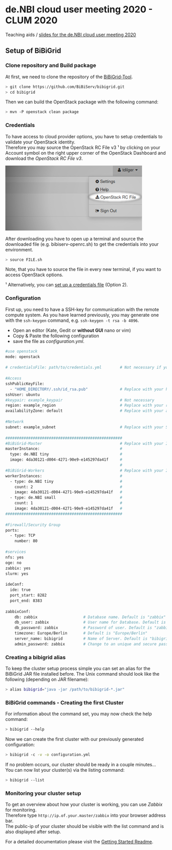 # de.NBI cloud user meeting 2020 - CLUM 2020
Teaching aids / [slides for the de.NBI cloud user meeting 2020]()  

## Setup of BiBiGrid
### Clone repository and Build package
At first, we need to clone the repository of the [BiBiGrid-Tool](https://github.com/BiBiServ/bibigrid/).
~~~BASH
> git clone https://github.com/BiBiServ/bibigrid.git
> cd bibigrid
~~~
Then we can build the OpenStack package with the following command:

~~~BASH
> mvn -P openstack clean package
~~~
### Credentials
To have access to cloud provider options, you have to setup credentials to validate your OpenStack identity.  
Therefore you may source the OpenStack RC File v3 ¹ by clicking on your Account symbol on the right upper corner of the OpenStack Dashboard and download the *OpenStack RC File v3*.  

![Pop-Up Menü oben rechts](/popup_rc-file.png)  

After downloading you have to open up a terminal and source the downloaded file (e.g. bibiserv-openrc.sh) to get the credentials into your environment.  
~~~BASH
> source FILE.sh
~~~  
Note, that you have to source the file in every new terminal, if you want to access OpenStack options.  

¹ Alternatively, you can [set up a credentials file](https://github.com/BiBiServ/bibigrid/blob/master/bibigrid-openstack/docs/Credentials_Setup.md) (Option 2).

### Configuration
First up, you need to have a SSH-key for communication with the remote compute system. As you have learned previously, you may generate one with the `ssh-keygen` command, e.g. `ssh-keygen -t rsa -b 4096`.  
- Open an editor (Kate, Gedit or **without GUI** nano or vim)  
- Copy & Paste the following configuration  
- save the file as *configuration.yml*.  
~~~BASH
#use openstack
mode: openstack

# credentialsFile: path/to/credentials.yml        # Not necessary if you sourced the rc file

#Access
sshPublicKeyFile: 
  - "HOME_DIRECTORY/.ssh/id_rsa.pub"              # Replace with your home directory
sshUser: ubuntu
#keypair: example_keypair                         # Not necessary
region: example_region                            # Replace with your region
availabilityZone: default                         # Replace with your availabilityZone

#Network
subnet: example_subnet                            # Replace with your Subnet 

###################################################
#BiBiGrid-Master                                  # Replace with your Instance types and image-ids
masterInstance:                                   #
  type: de.NBI tiny                               #
  image: 4da30121-d004-4271-90e9-e145297da41f     #
                                                  #
#BiBiGrid-Workers                                 # Replace with your Instance types and image-ids
workerInstances:                                  #
  - type: de.NBI tiny                             #
    count: 2                                      #
    image: 4da30121-d004-4271-90e9-e145297da41f   #
  - type: de.NBI small                            #
    count: 1                                      #
    image: 4da30121-d004-4271-90e9-e145297da41f   #
###################################################

#Firewall/Security Group
ports:
  - type: TCP
    number: 80

#services
nfs: yes
oge: no
zabbix: yes
slurm: yes

ideConf:
  ide: true
  port_start: 8282
  port_end: 8383
  
zabbixConf:
    db: zabbix                    # Database name. Default is "zabbix"
    db_user: zabbix               # User name for Database. Default is "zabbix"
    db_password: zabbix           # Password of user. Default is "zabbix"
    timezone: Europe/Berlin       # Default is "Europe/Berlin"
    server_name: bibigrid         # Name of Server. Default is "bibigrid"
    admin_password: zabbix        # Change to an unique and secure password
~~~  
### Creating a bibigrid alias
To keep the cluster setup process simple you can set an alias for the BiBiGrid JAR file installed before. 
The Unix command should look like the following (depending on JAR filename):
~~~BASH
> alias bibigrid="java -jar /path/to/bibigrid-*.jar"
~~~
### BiBiGrid commands - Creating the first Cluster
For information about the command set, you may now check the help command:  
~~~BASH
> bibigrid --help
~~~
Now we can create the first cluster with our previously generated configuration:  
~~~BASH
> bibigrid -c -v -o configuration.yml
~~~
If no problem occurs, our cluster should be ready in a couple minutes...  
You can now list your cluster(s) via the listing command:  
~~~BASH
> bibigrid --list
~~~

### Monitoring your cluster setup
To get an overview about how your cluster is working, you can use *Zabbix* for monitoring.  
Therefore type `http://ip.of.your.master/zabbix` into your browser address bar.  
The public-ip of your cluster should be visible with the list command and is also displayed after setup.

For a detailed documentation please visit the [Getting Started Readme](https://github.com/BiBiServ/bibigrid/blob/master/docs/README.md).
